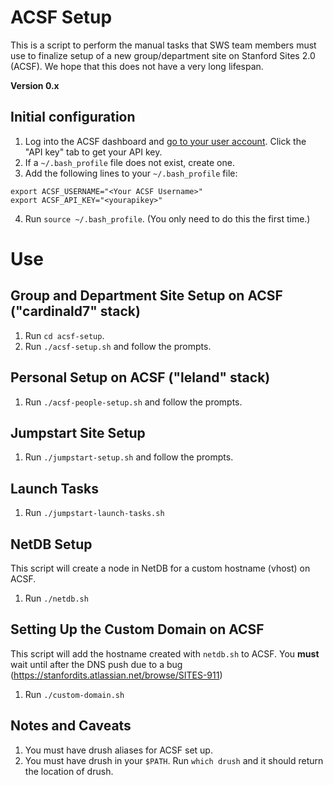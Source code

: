 # ACSF Setup
This is a script to perform the manual tasks that SWS team members must use to finalize setup of a new group/department site on Stanford Sites 2.0 (ACSF). We hope that this does not have a very long lifespan.

**Version 0.x**

## Initial configuration
1. Log into the ACSF dashboard and [go to your user account](https://www.cardinalsites.acsitefactory.com/user). Click the "API key" tab to get your API key.
2. If a `~/.bash_profile` file does not exist, create one.
3. Add the following lines to your `~/.bash_profile` file:
```
export ACSF_USERNAME="<Your ACSF Username>"
export ACSF_API_KEY="<yourapikey>"
```
4. Run `source ~/.bash_profile`. (You only need to do this the first time.)

# Use

## Group and Department Site Setup on ACSF ("cardinald7" stack)
1. Run `cd acsf-setup`.
2. Run `./acsf-setup.sh` and follow the prompts.

## Personal Setup on ACSF ("leland" stack)
1. Run `./acsf-people-setup.sh` and follow the prompts.

## Jumpstart Site Setup
1. Run `./jumpstart-setup.sh` and follow the prompts.

## Launch Tasks
1. Run `./jumpstart-launch-tasks.sh`

## NetDB Setup
This script will create a node in NetDB for a custom hostname (vhost) on ACSF.
1. Run `./netdb.sh`

## Setting Up the Custom Domain on ACSF
This script will add the hostname created with `netdb.sh` to ACSF. 
You **must** wait until after the DNS push due to a bug (https://stanfordits.atlassian.net/browse/SITES-911)
1. Run `./custom-domain.sh`


## Notes and Caveats
1. You must have drush aliases for ACSF set up.
2. You must have drush in your `$PATH`. Run `which drush` and it should return the location of drush.
